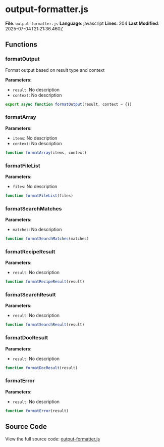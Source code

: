 # output-formatter.js

**File**: `output-formatter.js`
**Language**: javascript
**Lines**: 204
**Last Modified**: 2025-07-04T21:21:36.460Z

## Functions

### formatOutput

Format output based on result type and context

**Parameters:**
- `result`: No description
- `context`: No description

```javascript
export async function formatOutput(result, context = {})
```

### formatArray

**Parameters:**
- `items`: No description
- `context`: No description

```javascript
function formatArray(items, context)
```

### formatFileList

**Parameters:**
- `files`: No description

```javascript
function formatFileList(files)
```

### formatSearchMatches

**Parameters:**
- `matches`: No description

```javascript
function formatSearchMatches(matches)
```

### formatRecipeResult

**Parameters:**
- `result`: No description

```javascript
function formatRecipeResult(result)
```

### formatSearchResult

**Parameters:**
- `result`: No description

```javascript
function formatSearchResult(result)
```

### formatDocResult

**Parameters:**
- `result`: No description

```javascript
function formatDocResult(result)
```

### formatError

**Parameters:**
- `result`: No description

```javascript
function formatError(result)
```

## Source Code

View the full source code: [output-formatter.js](output-formatter.js)
